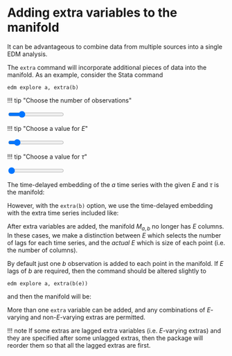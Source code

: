 # Adding extra variables to the manifold

<script src="../assets/manifold.js" defer></script>
<script src="../assets/adding-to-manifold.js" defer></script>

It can be advantageous to combine data from multiple sources into a single EDM analysis.

The `extra` command will incorporate additional pieces of data into the manifold.
As an example, consider the Stata command

`edm explore a, extra(b)`

!!! tip "Choose the number of observations"
    <div class="slider-container"><input type="range" min="1" max="20" value="5" class="slider" id="numObs"></div>

!!! tip "Choose a value for $E$"
    <div class="slider-container"><input type="range" min="1" max="10" value="2" class="slider" id="E"></div>

!!! tip "Choose a value for $\tau$"
    <div class="slider-container"><input type="range" min="1" max="5" value="1" class="slider" id="tau"></div>

The time-delayed embedding of the $a$ time series with the given $E$ and $\tau$ is the manifold:

<span class="dynamic-equation" data-equation="\[ M_a = ${M_a} \]" />

However, with the `extra(b)` option, we use the time-delayed embedding with the extra time series included like:

<span class="dynamic-equation" data-equation="\[ M_{a,b} = ${M_a_b} \]" />

After extra variables are added, the manifold $M_{a,b}$ no longer has $E$ columns.
In these cases, we make a distinction between $E$ which selects the number of lags for each time series, and the *actual* $E$ which is size of each point (i.e. the number of columns).

By default just one $b$ observation is added to each point in the manifold.
If $E$ lags of $b$ are required, then the command should be altered slightly to

`edm explore a, extra(b(e))`

and then the manifold will be:

<span class="dynamic-equation" data-equation="\[ M_{a,b} = ${M_a_b_varying} \]" />

More than one `extra` variable can be added, and any combinations of $E$-varying and non-$E$-varying extras are permitted.

!!! note
    If some extras are lagged extra variables (i.e. $E$-varying extras) and they are specified after some unlagged extras, then the package will reorder them so that all the lagged extras are first.
